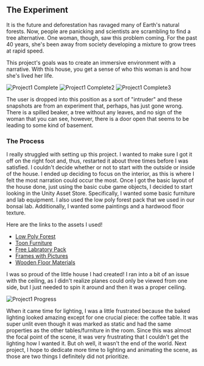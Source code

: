 ## The Experiment

It is the future and deforestation has ravaged many of Earth's natural forests. Now, people are panicking and scientists are scrambling to find a tree alternative. One woman, though, saw this problem coming. For the past 40 years, she's been away from society developing a mixture to grow trees at rapid speed. 

This project's goals was to create an immersive environment with a narrative. With this house, you get a sense of who this woman is and how she's lived her life. 

![Project1 Complete](https://user-images.githubusercontent.com/54527264/154491927-f618ba3c-56c3-4266-9fe3-75e257d67b3b.jpg)
![Project1 Complete2](https://user-images.githubusercontent.com/54527264/154491936-e40ae7d1-5338-4e5c-942e-96b2e9eb0d9c.jpg)
![Project1 Complete3](https://user-images.githubusercontent.com/54527264/154491933-063c78ab-e6ed-461e-a733-ee7724660a57.jpg)

The user is dropped into this position as a sort of "intruder" and these snapshots are from an experiment that, perhaps, has just gone wrong. There is a spilled beaker, a tree without any leaves, and no sign of the woman that you can see, however, there is a door open that seems to be leading to some kind of basement. 

### The Process

I really struggled with setting up this project. I wanted to make sure I got it off on the right foot and, thus, restarted it about three times before I was satisfied. I couldn't decide whether or not to start with the outside or inside of the house. I ended up deciding to focus on the interior, as this is where I felt the most narration could occur the most. Once I got the basic layout of the house done, just using the basic cube game objects, I decided to start looking in the Unity Asset Store. Specifically, I wanted some basic furniture and lab equipment. I also used the low poly forest pack that we used in our bonsai lab. Additionally, I wanted some paintings and a hardwood floor texture. 

Here are the links to the assets I used!

- [Low Poly Forest](https://assetstore.unity.com/packages/3d/environments/low-poly-forest-pack-60137)
- [Toon Furniture](https://assetstore.unity.com/packages/3d/props/furniture/toon-furniture-88740)
- [Free Labratory Pack](https://assetstore.unity.com/packages/3d/props/tools/free-laboratory-pack-123782)
- [Frames with Pictures](https://assetstore.unity.com/packages/3d/props/interior/picture-frames-with-photos-106907)
- [Wooden Floor Materials](https://assetstore.unity.com/packages/2d/textures-materials/wood/wooden-floor-materials-150564)

I was so proud of the little house I had created! I ran into a bit of an issue with the ceiling, as I didn't realize planes could only be viewed from one side, but I just needed to spin it around and then it was a proper ceiling.

![Project1 Progress](https://user-images.githubusercontent.com/54527264/154495645-c3471742-677a-48fd-8709-8b4d17904ab1.jpg)

When it came time for lighting, I was a little frustrated because the baked lighting looked amazing except for one crucial piece: the coffee table. It was super unlit even though it was marked as static and had the same properties as the other tables/furniture in the room. Since this was almost the focal point of the scene, it was very frustrating that I couldn't get the lighting how I wanted it. But oh well, it wasn't the end of the world. Next project, I hope to dedicate more time to lighting and animating the scene, as those are two things I definitely did not prioritize. 




